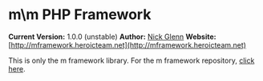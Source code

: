 m\m PHP Framework
===============

__Current Version:__ 1.0.0 (unstable)
__Author:__ [Nick Glenn](http://nick-glenn.com)
__Website:__ [http://mframework.heroicteam.net](http://mframework.heroicteam.net)

This is only the m framework library.  For the m framework repository, [click here](https://github.com/HeroicTeam/m-php-framework).